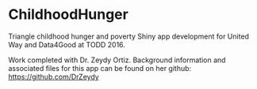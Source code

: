 # ChildhoodHunger
Triangle childhood hunger and poverty Shiny app development for United Way and Data4Good at TODD 2016.

Work completed with Dr. Zeydy Ortiz.  Background information and associated files for this app can be found on her github: https://github.com/DrZeydy


